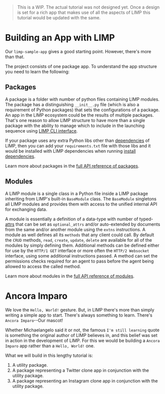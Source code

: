 > This is a WIP. The actual tutorial was not designed yet. Once a design is set for a rich app that makes use of all the aspects of LIMP this tutorial would be updated with the same.

# Building an App with LIMP
Our `limp-sample-app` gives a good starting point. However, there's more than that.

The project consists of one package app. To understand the app structure you need to learn the following:

## Packages
A package is a folder with number of python files containing LIMP modules. The package has a distinguishing `__init__.py` file (which is also a requirement of Python packages) that sets the configurations of a package. An app in the LIMP ecosystem could be the results of multiple packages. That's one reason to allow LIMP structure to have more than a single package with the ability to manage which to include in the launching sequence using [LIMP CLI interface](/docs/cli.md).

If your package uses any extra Python libs other than [dependencies](/docs/dependencies.md) of LIMP, then you can add your `requirements.txt` file with those libs and it would be installed with LIMP dependencies when running [install dependencies](/docs/quick-start#install-dependencies).

Learn more about packages in the [full API reference of packages](/docs/api-package.md).

## Modules
A LIMP module is a single class in a Python file inside a LIMP package inheriting from LIMP's built-in `BaseModule` class. The `BaseModule` singletons all LIMP modules and provides them with access to the unified internal API for exchanging data.

A module is essentially a definition of a data-type with number of typed-[attrs](#attrs) that can be set as `optional_attrs` and/or auto-extended by documents from the same and/or another module using the `extns` instructions. A module as well defines all its `methods` that any client could call. By default the `CRUD` methods, `read`, `create`, `update`, `delete` are available for all of the modules by simply defining them. Additional methods can be defined either for use by the `HTTP/1 GET` interface or more often the `HTTP/2 Websocket` interface, using some additional instructions passed. A method can set the permissions checks required for an agent to pass before the agent being allowed to access the called method.

Learn more about modules in the [full API reference of modules](/docs/api-module.md).

# Ancora Imparo
We love the `Hello, World!` gesture. But, in LIMP there's more than simply writing a simple app to start. There's always something to learn. There's `Ancora Imparo`--Our mascot!

Whether Michaelangelo said it or not, the famous `I'm still learning` quote is something the original author of LIMP believes in, and this belief was set in action in the development of LIMP. For this we would be building a `Ancora Imparo` app rather than a `Hello, World!` one.

What we will build in this lengthy tutorial is:
1. A utility package.
2. A package representing a Twitter clone app in conjunction with the utility package.
3. A package representing an Instagram clone app in conjunction with the utility package.


